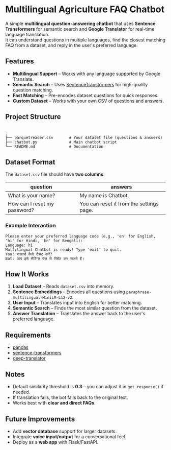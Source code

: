 # Multilingual Agriculture FAQ Chatbot

A simple **multilingual question-answering chatbot** that uses **Sentence Transformers** for semantic search and **Google Translator** for real-time language translation.  
It can understand questions in multiple languages, find the closest matching FAQ from a dataset, and reply in the user's preferred language.

## Features

- **Multilingual Support** – Works with any language supported by Google Translate.
- **Semantic Search** – Uses [SentenceTransformers](https://www.sbert.net/) for high-quality question matching.
- **Fast Matching** – Pre-encodes dataset questions for quick responses.
- **Custom Dataset** – Works with your own CSV of questions and answers.


## Project Structure

```

.
├── parquetreader.csv       # Your dataset file (questions & answers)
├── chatbot.py              # Main chatbot script
└── README.md               # Documentation

````

## Dataset Format

The `dataset.csv` file should have **two columns**:

| question                 | answers               |
|--------------------------|-----------------------|
| What is your name?       | My name is Chatbot.   |
| How can I reset my password? | You can reset it from the settings page. |


### Example Interaction

```
Please enter your preferred language code (e.g., 'en' for English, 'hi' for Hindi, 'bn' for Bengali):
Language: hi
Multilingual Chatbot is ready! Type 'exit' to quit.
You: पासवर्ड कैसे रीसेट करें?
Bot: आप इसे सेटिंग्स पेज से रीसेट कर सकते हैं।
```


## How It Works

1. **Load Dataset** – Reads `dataset.csv` into memory.
2. **Sentence Embeddings** – Encodes all questions using `paraphrase-multilingual-MiniLM-L12-v2`.
3. **User Input** – Translates input into English for better matching.
4. **Semantic Search** – Finds the most similar question from the dataset.
5. **Answer Translation** – Translates the answer back to the user's preferred language.

## Requirements

* [pandas](https://pandas.pydata.org/)
* [sentence-transformers](https://www.sbert.net/)
* [deep-translator](https://pypi.org/project/deep-translator/)

## Notes

* Default similarity threshold is **0.3** – you can adjust it in `get_response()` if needed.
* If translation fails, the bot falls back to the original text.
* Works best with **clear and direct FAQs**.


## Future Improvements

* Add **vector database** support for larger datasets.
* Integrate **voice input/output** for a conversational feel.
* Deploy as a **web app** with Flask/FastAPI.
